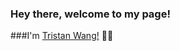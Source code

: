 ### Hey there, welcome to my page!
###I'm [Tristan Wang!](https://www.linkedin.com/in/tristan-wang-4339a896/) 👋👋

